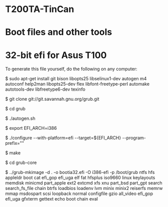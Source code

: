 # T200TA-TinCan
Boot files and other tools
========================
32-bit efi for Asus T100
========================

To generate this file yourself, do the following on any computer:

$ sudo apt-get install git bison libopts25 libselinux1-dev autogen m4 autoconf help2man libopts25-dev flex libfont-freetype-perl automake autotools-dev libfreetype6-dev texinfo

$ git clone git://git.savannah.gnu.org/grub.git

$ cd grub

$ ./autogen.sh

$ export EFI_ARCH=i386

$ ./configure --with-platform=efi --target=${EFI_ARCH} --program-prefix=""

$ make

$ cd grub-core

$ ../grub-mkimage -d . -o bootia32.efi -O i386-efi -p /boot/grub ntfs hfs appleldr boot cat efi_gop efi_uga elf fat hfsplus iso9660 linux keylayouts memdisk minicmd part_apple ext2 extcmd xfs xnu part_bsd part_gpt search search_fs_file chain btrfs loadbios loadenv lvm minix minix2 reiserfs memrw mmap msdospart scsi loopback normal configfile gzio all_video efi_gop efi_uga  gfxterm gettext echo boot chain eval
